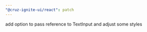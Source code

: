 ```yaml
---
"@cruz-ignite-ui/react": patch
---
```


add option to pass reference to TextInput and adjust some styles
